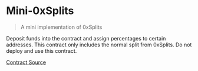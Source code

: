 # Mini-0xSplits

> A mini implementation of 0xSplits

Deposit funds into the contract and assign percentages to certain addresses. This contract only includes the normal split from 0xSplits. Do not deploy and use this contract.

[Contract Source](src/split.sol)
